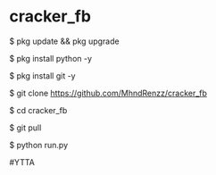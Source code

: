 # cracker_fb

$ pkg update && pkg upgrade

$ pkg install python -y

$ pkg install git -y

$ git clone https://github.com/MhndRenzz/cracker_fb

$ cd cracker_fb

$ git pull

$ python run.py

#YTTA
